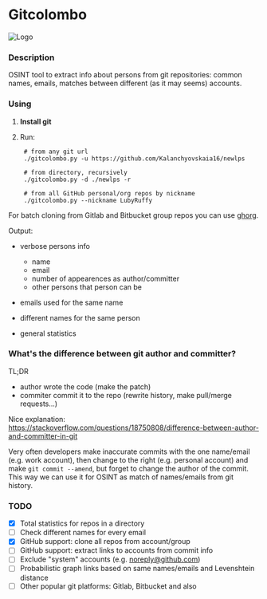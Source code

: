 # Gitcolombo

![Logo](https://avatars.mds.yandex.net/get-zen_doc/99101/pub_5d641327027a1500ad1d8cc2_5d6413cdf73d9d00adeba784/scale_600)

### Description

OSINT tool to extract info about persons from git repositories: common names, emails, matches between different (as it may seems) accounts.

### Using

1. **Install git**

2. Run:

        # from any git url
        ./gitcolombo.py -u https://github.com/Kalanchyovskaia16/newlps

        # from directory, recursively
        ./gitcolombo.py -d ./newlps -r

        # from all GitHub personal/org repos by nickname
        ./gitcolombo.py --nickname LubyRuffy

For batch cloning from Gitlab and Bitbucket group repos you can use [ghorg](https://github.com/gabrie30/ghorg).

Output:

- verbose persons info
  - name
  - email
  - number of appearences as author/committer 
  - other persons that person can be

- emails used for the same name
- different names for the same person
- general statistics

### What's the difference between git author and committer?

TL;DR

- author wrote the code (make the patch)
- commiter commit it to the repo (rewrite history, make pull/merge requests...)

Nice explanation: https://stackoverflow.com/questions/18750808/difference-between-author-and-committer-in-git

Very often developers make inaccurate commits with the one name/email (e.g. work account), then change to the right (e.g. personal account) and make `git commit --amend`, but forget to change the author of the commit.
This way we can use it for OSINT as match of names/emails from git history.

### TODO

- [x] Total statistics for repos in a directory
- [ ] Check different names for every email
- [x] GitHub support: clone all repos from account/group
- [ ] GitHub support: extract links to accounts from commit info
- [ ] Exclude "system" accounts (e.g. noreply@github.com)
- [ ] Probabilistic graph links based on same names/emails and Levenshtein distance
- [ ] Other popular git platforms: Gitlab, Bitbucket and also
